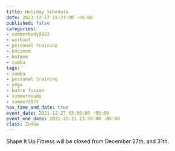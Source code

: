 ```yaml
---
title: Holiday Schedule
date: 2021-12-27 15:23:00 -05:00
published: false
categories:
- summerbody2022
- workout
- personal training
- bossmom
- hotmom
- zumba
tags:
- zumba
- personal training
- yoga
- barre fusion
- summerready
- summer2022
has_time_and_date: true
event_date: 2021-12-27 03:00:00 -05:00
event_end_date: 2021-12-31 23:59:00 -05:00
class: Zumba
---
```


Shape It Up Fitness will be closed from December 27th, and 31th.
 